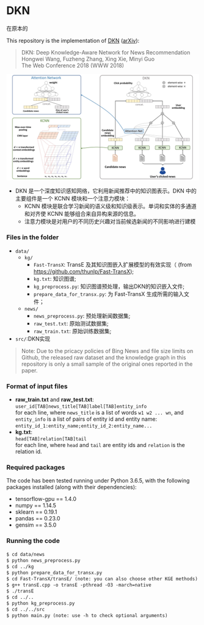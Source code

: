 # DKN

在原本的

This repository is the implementation of [DKN](https://dl.acm.org/citation.cfm?id=3186175) ([arXiv](https://arxiv.org/abs/1801.08284)):
> DKN: Deep Knowledge-Aware Network for News Recommendation  
Hongwei Wang, Fuzheng Zhang, Xing Xie, Minyi Guo  
The Web Conference 2018 (WWW 2018)

![framework](framework.jpg)

- DKN 是一个深度知识感知网络，它利用新闻推荐中的知识图表示。DKN 中的主要组件是一个 KCNN 模块和一个注意力模块：
  - KCNN 模块是联合学习新闻的语义级和知识级表示。单词和实体的多通道和对齐使 KCNN 能够组合来自异构来源的信息。
  - 注意力模块是对用户的不同历史兴趣对当前候选新闻的不同影响进行建模


### Files in the folder

- `data/`
  - `kg/`
    - `Fast-TransX`: TransE 及其知识图嵌入扩展模型的有效实现（ (from https://github.com/thunlp/Fast-TransX);
    - `kg.txt`: 知识图谱;
    - `kg_preprocess.py`: 知识图谱预处理，输出DKN的知识嵌入文件;
    - `prepare_data_for_transx.py`: 为 Fast-TransX 生成所需的输入文件；
  - `news/`
    - `news_preprocess.py`: 预处理新闻数据集;
    - `raw_test.txt`: 原始测试数据集;
    - `raw_train.txt`: 原始训练数据集;
- `src/`:DKN实现

> Note: Due to the pricacy policies of Bing News and file size limits on Github, the released raw dataset and the knowledge graph in this repository is only a small sample of the original ones reported in the paper.


### Format of input files
- **raw_train.txt** and **raw_test.txt**:  
  `user_id[TAB]news_title[TAB]label[TAB]entity_info`  
  for each line, where `news_title` is a list of words `w1 w2 ... wn`, and `entity_info` is a list of pairs of entity id and entity name: `entity_id_1:entity_name;entity_id_2:entity_name...`
- **kg.txt**:  
  `head[TAB]relation[TAB]tail`  
  for each line, where `head` and `tail` are entity ids and `relation` is the relation id.


### Required packages
The code has been tested running under Python 3.6.5, with the following packages installed (along with their dependencies):
- tensorflow-gpu == 1.4.0
- numpy == 1.14.5
- sklearn == 0.19.1
- pandas == 0.23.0
- gensim == 3.5.0


### Running the code
```
$ cd data/news
$ python news_preprocess.py
$ cd ../kg
$ python prepare_data_for_transx.py
$ cd Fast-TransX/transE/ (note: you can also choose other KGE methods)
$ g++ transE.cpp -o transE -pthread -O3 -march=native
$ ./transE
$ cd ../..
$ python kg_preprocess.py
$ cd ../../src
$ python main.py (note: use -h to check optional arguments)
```
